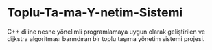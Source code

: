 # Toplu-Ta-ma-Y-netim-Sistemi
C++ diline nesne yönelimli programlamaya uygun olarak geliştirilen ve dijkstra algoritması barındıran bir toplu taşıma yönetim sistemi projesi.
